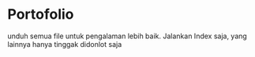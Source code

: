 # Portofolio
unduh semua file untuk pengalaman lebih baik. Jalankan Index saja, yang lainnya hanya tinggak didonlot saja
